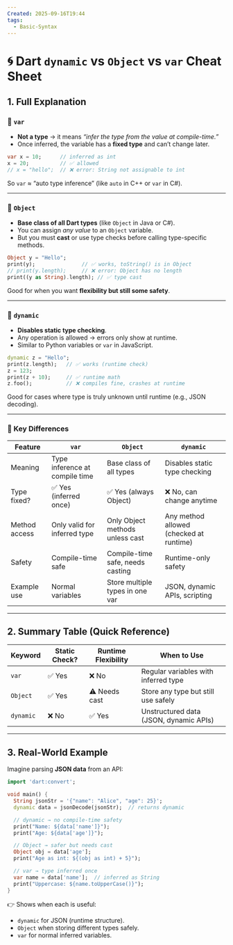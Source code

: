 ```yaml
---
Created: 2025-09-16T19:44
tags:
  - Basic-Syntax
---
```

# 🌀 Dart `dynamic` vs `Object` vs `var` Cheat Sheet

## 1. Full Explanation

### 🔹 `var`

- **Not a type** → it means _“infer the type from the value at compile-time.”_
- Once inferred, the variable has a **fixed type** and can’t change later.

```Dart
var x = 10;      // inferred as int
x = 20;          // ✅ allowed
// x = "hello";  // ❌ error: String not assignable to int

```

So `var` ≈ “auto type inference” (like `auto` in C++ or `var` in C#).

---

### 🔹 `Object`

- **Base class of all Dart types** (like `Object` in Java or C#).
- You can assign _any value_ to an `Object` variable.
- But you must **cast** or use type checks before calling type-specific methods.

```Dart
Object y = "Hello";
print(y);               // ✅ works, toString() is in Object
// print(y.length);     // ❌ error: Object has no length
print((y as String).length); // ✅ type cast

```

Good for when you want **flexibility but still some safety**.

---

### 🔹 `dynamic`

- **Disables static type checking**.
- Any operation is allowed → errors only show at runtime.
- Similar to Python variables or `var` in JavaScript.

```Dart
dynamic z = "Hello";
print(z.length);   // ✅ works (runtime check)
z = 123;
print(z + 10);     // ✅ runtime math
z.foo();           // ❌ compiles fine, crashes at runtime

```

Good for cases where type is truly unknown until runtime (e.g., JSON decoding).

---

### 🔹 Key Differences

|Feature|`var`|`Object`|`dynamic`|
|---|---|---|---|
|Meaning|Type inference at compile time|Base class of all types|Disables static type checking|
|Type fixed?|✅ Yes (inferred once)|✅ Yes (always Object)|❌ No, can change anytime|
|Method access|Only valid for inferred type|Only Object methods unless cast|Any method allowed (checked at runtime)|
|Safety|Compile-time safe|Compile-time safe, needs casting|Runtime-only safety|
|Example use|Normal variables|Store multiple types in one var|JSON, dynamic APIs, scripting|

---

## 2. Summary Table (Quick Reference)

|Keyword|Static Check?|Runtime Flexibility|When to Use|
|---|---|---|---|
|`var`|✅ Yes|❌ No|Regular variables with inferred type|
|`Object`|✅ Yes|⚠️ Needs cast|Store any type but still use safely|
|`dynamic`|❌ No|✅ Yes|Unstructured data (JSON, dynamic APIs)|

---

## 3. Real-World Example

Imagine parsing **JSON data** from an API:

```Dart
import 'dart:convert';

void main() {
  String jsonStr = '{"name": "Alice", "age": 25}';
  dynamic data = jsonDecode(jsonStr);  // returns dynamic

  // dynamic → no compile-time safety
  print("Name: ${data['name']}");
  print("Age: ${data['age']}");

  // Object → safer but needs cast
  Object obj = data['age'];
  print("Age as int: ${(obj as int) + 5}");

  // var → type inferred once
  var name = data['name'];  // inferred as String
  print("Uppercase: ${name.toUpperCase()}");
}

```

👉 Shows when each is useful:

- `dynamic` for JSON (runtime structure).
- `Object` when storing different types safely.
- `var` for normal inferred variables.